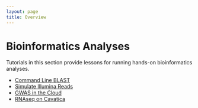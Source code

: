 ```yaml
---
layout: page
title: Overview
---
```


Bioinformatics Analyses
=======================

Tutorials in this section provide lessons for running hands-on bioinformatics analyses.

- [Command Line BLAST](BLAST-Command-Line/BLAST1.md)
- [Simulate Illumina Reads](Simulate_Illumina_Reads.md)
- [GWAS in the Cloud](GWAS-in-the-cloud/index.md)
- [RNAseq on Cavatica](RNAseq-on-Cavatica/rna_seq_1.md)
